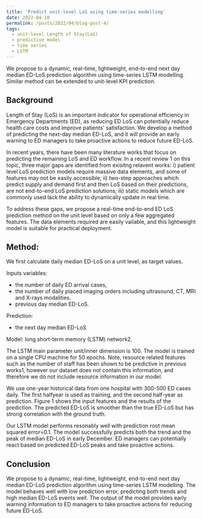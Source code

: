 ```yaml
---
title: 'Predict unit-level LoS using time-series modelling'
date: 2022-04-10
permalink: /posts/2022/04/blog-post-4/
tags:
  - unit-level Length of Stay(LoS)
  - predictive model
  - time series
  - LSTM
---
```


We propose to a dynamic, real-time, lightweight, end-to-end next day median ED-LoS prediction algorithm using time-series LSTM modelling. Similar method can be extended to unit-level KPI prediction. 


Background
--
Length of Stay (LoS) is an important indicator for operational efficiency in Emergency Departments (ED), as
reducing ED LoS can potentially reduce health care costs and improve patients' satisfaction. We develop a method
of predicting the next-day median ED-LoS, and it will provide an early warning to ED managers to take proactive
actions to reduce future ED-LoS.


In recent years, there have been many literature works that focus on predicting the remaining LoS and ED workflow.
In a recent review 1 on this topic, three major gaps are identified from exisitng relavent works: i) patient level LoS
prediction models require massive data elements, and some of features may not be easily accessible; ii) two-step
approaches which predict supply and demand first and then LoS based on their predictions, are not end-to-end LoS
prediction solutions; iii) static models which are commonly used lack the ability to dynamically update in real time.

To address these gaps, we propose a real-time end-to-end ED LoS prediction method on the unit level based on only a few aggregated features. The data elements required are easily vailable, and this lightweight model is suitable for practical deployment.

Method: 
--
We first calculate daily median ED-LoS on a unit level, as target values.

Inputs variables:
* the number of daily ED arrival cases,
 * the number of daily placed imaging orders including ultrasound,
CT, MRI and X-rays modalities. 
* previous day median ED-LoS.

Prediction:
* the next day median ED-LoS

Model: 
long short-term memory (LSTM) network2. 

The LSTM main parameter unit/inner dimension is 100. The model is trained on a single CPU machine for 50 epochs. Note, resource
related features such as the number of staff has been shown to be predictive in previous works1, however our dataset
does not contain this information, and therefore we do not include resource information in our model.


We use one-year historical data from one hospital with 300-500 ED cases daily. The first halfyear is used as training, and the second half-year as prediction. Figure 1 shows the input features and the results of the
prediction. The predicted ED-LoS is smoother than the true ED-LoS but has strong correlation with the ground truth. 


Our LSTM model performs resonably well with prediction root mean squared error=0.1. The model successfully
predicts both the trend and the peak of median ED-LoS in early December. ED managers can potentially react based
on predicted ED-LoS peaks and take proactive actions.


Conclusion
---
We propose to a dynamic, real-time, lightweight, end-to-end next day median ED-LoS prediction algorithm using
time-series LSTM modelling. The model behaves well with low prediction error, predicting both trends and high
median ED-LoS events well. The output of the model provides early warning information to ED managers to take proactive actions for reducing future ED-LoS.
